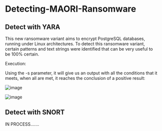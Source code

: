 # Detecting-MAORI-Ransomware

## Detect with YARA

This new ransomware variant aims to encrypt PostgreSQL databases, running under Linux architectures. To detect this ransomware variant, certain patterns and text strings were identified that can be very useful to be 100% certain.

Execution:

Using the -s parameter, it will give us an output with all the conditions that it meets, when all are met, it reaches the conclusion of a positive result:

![image](https://github.com/ferhs343/Detecting-MAORI-Ransomware/assets/114626248/3498af27-0967-47a1-ae39-721e8208a87c)

![image](https://github.com/ferhs343/Detecting-MAORI-Ransomware/assets/114626248/e4a402e6-09b7-4fb5-a008-43eacee91cec)


## Detect with SNORT

IN PROCESS.......


